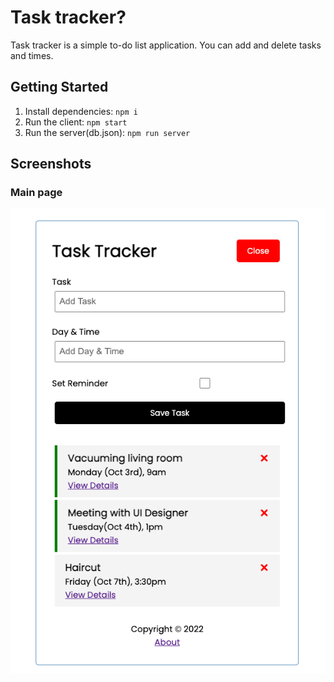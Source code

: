 # Task tracker?
Task tracker is a simple to-do list application. You can add and delete tasks and times.

## Getting Started

1. Install dependencies: `npm i`
2. Run the client: `npm start`
3. Run the server(db.json): `npm run server`

## Screenshots

### Main page
![Home page](https://github.com/jchanpark/task_tracker/blob/main/docs/main_page.png?raw=true)